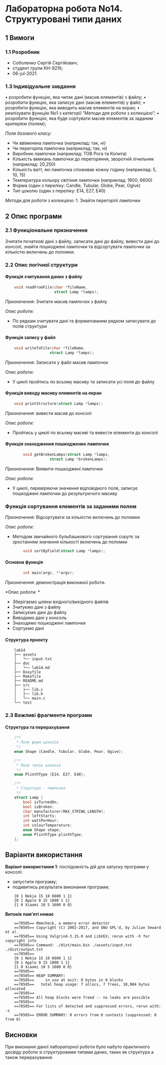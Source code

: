 # Лабораторна робота No14. Структуровані типи даних

## 1 Вимоги

### 1.1 Розробник

* Соболенко Cергій Сергійович;
* студент групи КН-921б;
* 06-jul-2021.

### 1.3 Індивідуальне завдання

• розробити функцію, яка читає дані (масив елементів) з файлу;
• розробити функцію, яка записує дані (масив елементів) у файл;
• розробити функцію, яка виводить масив елементів на екран;
• реалізувати функцію No1 з категорії “Методи для роботи з колекцією”;
• розробити функцію, яка буде сортувати масив елементів за заданим критерієм (полем);

*Поля базового класу:*
- Чи ввімкнена лампочка (наприклад: так, ні)
- Чи перегоріла лампочка (наприклад: так, ні)
- Виробник лампочки (наприклад: ТОВ Рога та Копита)
- Кількість вмикань лампочки до перегоряння, зворотній лічильник (наприклад: 20,250)
- Кількість ватт, які лампочка споживає кожну годину (наприклад: 5, 10, 15)
- Температура кольору світіння лампочки (наприклад: 1800, 6600)
- Форма (один з переліку: Candle, Tubular, Globe, Pear, Ogive)
- Тип цоколю (один з переліку: E14, E27, E40)

*Методи для роботи з колекцією:*
    1. Знайти перегорілі лампочки

## 2 Опис програми

### 2.1 Функціональне призначення

Зчитати початкові дані з файлу, записати дані до файлу,
вивести дані до консолі, знайти пошкоджені лампочки
та відсортувати лампочки за кількістю включень до поломки.

### 2.2 Опис логічної структури

#### Функція зчитування даних з файлу

```c
    void readFromFile(char *fileName,
                      struct Lamp *lamps);
```

*Призначення*: Зчитати масив лампочок з файлу

 *Опис роботи:* 
  - По рядкам зчитувати дані та форматованим рядком записувати до полів структури

#### Функція запису у файл

```c
    void writeToFile(char *fileName,
                    struct Lamp *lamps);
```

*Призначення*: Записати у файл масив лампочок

 *Опис роботи:* 
 - У циклі пройтись по всьому масиву та записати усі поля до файлу

#### Функція виводу масиву елементів на екран

```c
    void printStructure(struct Lamp *lamps);
```

*Призначення*: вивести масив до консолі

*Опис роботи:* 
 - Пройтись у циклі по всьому масиві та вивести елементи до консолі

#### Функція знаходження пошкоджених лампочок

```c
		void getBrokenLamps(struct Lamp *lamps,
                    struct Lamp *brokenLamps);
```

*Призначення*: Виявити пошкоджені лампочки

 *Опис роботи:*
  - У циклі, перевіряючи значення відповідного поля, записує пошкоджені лампочки до результуючого масиву

### Функція сортування елементів за заданими полем

*Призначення:* Відсортувати за кількістю включень до поломки

 *Опис роботи:*
  - Методом звичайного бульбашкового сортування
  сорутє за зростанням значення кількості включень до поломки

```c
		void sortByField(struct Lamp *lamps);
```
#### Основна функція

```c
		int main(argc, **argv);
```

*Призначення*: демонстрація виконаної роботи.

 *Опис роботи: *
  - Зберігаємо шляхи вхідного/вихідного файлів
  - Зчитуємо дані з файлу
  - Записуємо дані до файлу
  - Виводимо дані у консоль
  - Знаходимо пошкоджені лампочки
  - Сортуємо дані

#### Структура проекту

```
    lab14
    ├── assets
    │   └── input.txt
    ├── doc
    │   └── lab14.md
    ├── Doxyfile
    ├── Makefile
    ├── README.md
    ├── src
    │   ├── lib.c
    │   ├── lib.h
    │   └── main.c
    └── test
```

### 2.3 Важливі фрагменти програми

#### Структура та перерахування

```c
    /**
     * Поле форм цоколів
     */
    enum Shape {Candle, Tubular, Globe, Pear, Ogive};

    /**
     * Поле типів цоколів
     */
    enum PlinthType {E14, E27, E40};

    /**
     * Структура - лампочка
     */
    struct Lamp {
        bool isTurnedOn;
        bool isBroken;
        char manufacturer[MAX_STRING_LENGTH];
        int leftStarts;
        int wattPerHour;
        int colourTemperature;
        enum Shape shape;
        enum PlinthType plinthType;
    };
```

## Варіанти використання

**Варіант використання 1**: послідовність дій для запуску програми у консолі:

- запустити програму;
- подивитись результати виконання програми;

```
    {0 1 Nokia 15 10 6600 1 1}
    {0 1 Apple 0 15 1800 1 1}
    {1 0 Xiaomi 10 5 1600 0 0}
```

**Витоків пам'яті немає**
```
    ==78505== Memcheck, a memory error detector
    ==78505== Copyright (C) 2002-2017, and GNU GPL'd, by Julian Seward et al.
    ==78505== Using Valgrind-3.15.0 and LibVEX; rerun with -h for copyright info
    ==78505== Command: ./dist/main.bin ./assets/input.txt ./dist/output.txt
    ==78505== 
    {0 1 Nokia 15 10 6600 1 1}
    {0 1 Apple 0 15 1800 1 1}
    {1 0 Xiaomi 10 5 1600 0 0}
    ==78505== 
    ==78505== HEAP SUMMARY:
    ==78505==     in use at exit: 0 bytes in 0 blocks
    ==78505==   total heap usage: 7 allocs, 7 frees, 10,904 bytes allocated
    ==78505== 
    ==78505== All heap blocks were freed -- no leaks are possible
    ==78505== 
    ==78505== For lists of detected and suppressed errors, rerun with: -s
    ==78505== ERROR SUMMARY: 0 errors from 0 contexts (suppressed: 0 from 0)
```

## Висновки

При виконанні даної лабораторної роботи було набуто практичного досвіду роботи зі структуровими типами даних, таких як структура а також перерахування.